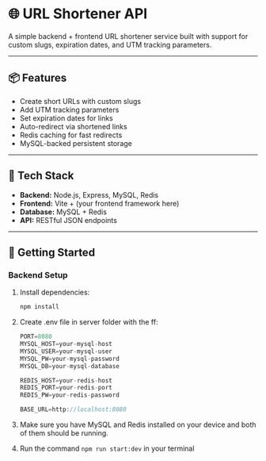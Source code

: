 # 🌐 URL Shortener API

A simple backend + frontend URL shortener service built with support for custom slugs, expiration dates, and UTM tracking parameters.

---

## 📦 Features

- Create short URLs with custom slugs
- Add UTM tracking parameters
- Set expiration dates for links
- Auto-redirect via shortened links
- Redis caching for fast redirects
- MySQL-backed persistent storage

---

## 🧰 Tech Stack

- **Backend:** Node.js, Express, MySQL, Redis
- **Frontend:** Vite + (your frontend framework here)
- **Database:** MySQL + Redis
- **API:** RESTful JSON endpoints

---

## 🚀 Getting Started

### Backend Setup

1. Install dependencies:

   ```bash
   npm install
   ```
2. Create .env file in server folder with the ff:
   ```js
   PORT=8080
   MYSQL_HOST=your-mysql-host
   MYSQL_USER=your-mysql-user
   MYSQL_PW=your-mysql-password
   MYSQL_DB=your-mysql-database
   
   REDIS_HOST=your-redis-host
   REDIS_PORT=your-redis-port
   REDIS_PW=your-redis-password
   
   BASE_URL=http://localhost:8080
   ```
3. Make sure you have MySQL and Redis installed on your device and both of them should be running.
4. Run the command ```npm run start:dev``` in your terminal
